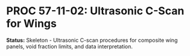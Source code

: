 # PROC 57-11-02: Ultrasonic C-Scan for Wings
**Status:** Skeleton - Ultrasonic C-scan procedures for composite wing panels, void fraction limits, and data interpretation.
